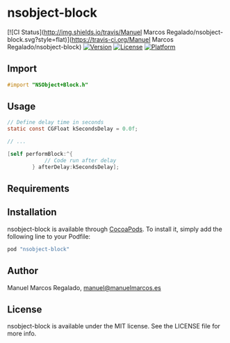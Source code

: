 # nsobject-block

[![CI Status](http://img.shields.io/travis/Manuel Marcos Regalado/nsobject-block.svg?style=flat)](https://travis-ci.org/Manuel Marcos Regalado/nsobject-block)
[![Version](https://img.shields.io/cocoapods/v/nsobject-block.svg?style=flat)](http://cocoapods.org/pods/nsobject-block)
[![License](https://img.shields.io/cocoapods/l/nsobject-block.svg?style=flat)](http://cocoapods.org/pods/nsobject-block)
[![Platform](https://img.shields.io/cocoapods/p/nsobject-block.svg?style=flat)](http://cocoapods.org/pods/nsobject-block)

## Import

```objective-c
#import "NSObject+Block.h"
```

## Usage

```objective-c
// Define delay time in seconds 
static const CGFloat kSecondsDelay = 0.0f;

// ...

[self performBlock:^{
            // Code run after delay
        } afterDelay:kSecondsDelay];
```

## Requirements

## Installation

nsobject-block is available through [CocoaPods](http://cocoapods.org). To install
it, simply add the following line to your Podfile:

```ruby
pod "nsobject-block"
```

## Author

Manuel Marcos Regalado, manuel@manuelmarcos.es

## License

nsobject-block is available under the MIT license. See the LICENSE file for more info.
